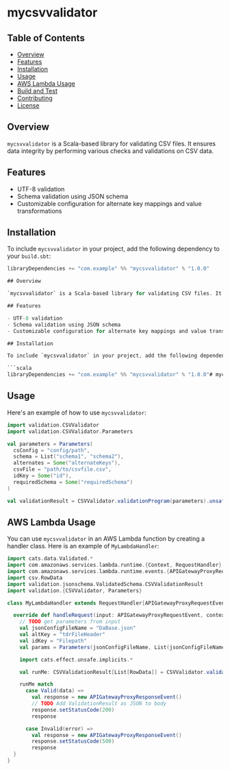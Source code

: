 # mycsvvalidator

## Table of Contents
- [Overview](#overview)
- [Features](#features)
- [Installation](#installation)
- [Usage](#usage)
- [AWS Lambda Usage](#aws-lambda-usage)
- [Build and Test](#build-and-test)
- [Contributing](#contributing)
- [License](#license)

## Overview

`mycsvvalidator` is a Scala-based library for validating CSV files. It ensures data integrity by performing various checks and validations on CSV data.

## Features

- UTF-8 validation
- Schema validation using JSON schema
- Customizable configuration for alternate key mappings and value transformations

## Installation

To include `mycsvvalidator` in your project, add the following dependency to your `build.sbt`:

```scala
libraryDependencies += "com.example" %% "mycsvvalidator" % "1.0.0"

## Overview

`mycsvvalidator` is a Scala-based library for validating CSV files. It ensures data integrity by performing various checks and validations on CSV data.

## Features

- UTF-8 validation
- Schema validation using JSON schema
- Customizable configuration for alternate key mappings and value transformations

## Installation

To include `mycsvvalidator` in your project, add the following dependency to your `build.sbt`:

```scala
libraryDependencies += "com.example" %% "mycsvvalidator" % "1.0.0"# mycsvvalidator
```
## Usage

Here's an example of how to use `mycsvvalidator`:

```scala
import validation.CSVValidator
import validation.CSVValidator.Parameters

val parameters = Parameters(
  csConfig = "config/path",
  schema = List("schema1", "schema2"),
  alternates = Some("alternateKeys"),
  csvFile = "path/to/csvfile.csv",
  idKey = Some("id"),
  requiredSchema = Some("requiredSchema")
)

val validationResult = CSVValidator.validationProgram(parameters).unsafeRunSync()
```

## AWS Lambda Usage

You can use `mycsvvalidator` in an AWS Lambda function by creating a handler class. Here is an example of `MyLambdaHandler`:

```scala
import cats.data.Validated.*
import com.amazonaws.services.lambda.runtime.{Context, RequestHandler}
import com.amazonaws.services.lambda.runtime.events.{APIGatewayProxyRequestEvent, APIGatewayProxyResponseEvent}
import csv.RowData
import validation.jsonschema.ValidatedSchema.CSVValidationResult
import validation.{CSVValidator, Parameters}

class MyLambdaHandler extends RequestHandler[APIGatewayProxyRequestEvent, APIGatewayProxyResponseEvent] {

  override def handleRequest(input: APIGatewayProxyRequestEvent, context: Context): APIGatewayProxyResponseEvent = {
    // TODO get parameters from input
    val jsonConfigFileName = "DaBase.json"
    val altKey = "tdrFileHeader"
    val idKey = "Filepath"
    val params = Parameters(jsonConfigFileName, List(jsonConfigFileName, jsonConfigFileName), Some(altKey), "sample.csv", Some(idKey), Some(jsonConfigFileName))

    import cats.effect.unsafe.implicits.*

    val runMe: CSVValidationResult[List[RowData]] = CSVValidator.validationProgram(params).unsafeRunSync()

    runMe match
      case Valid(data) =>
        val response = new APIGatewayProxyResponseEvent()
        // TODO Add ValidationResult as JSON to body
        response.setStatusCode(200)
        response

      case Invalid(error) =>
        val response = new APIGatewayProxyResponseEvent()
        response.setStatusCode(500)
        response
  }
}
```
